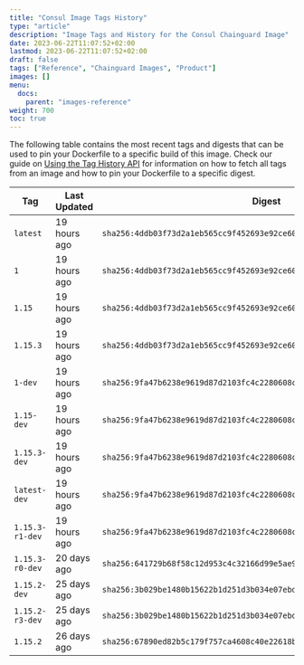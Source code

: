 ```yaml
---
title: "Consul Image Tags History"
type: "article"
description: "Image Tags and History for the Consul Chainguard Image"
date: 2023-06-22T11:07:52+02:00
lastmod: 2023-06-22T11:07:52+02:00
draft: false
tags: ["Reference", "Chainguard Images", "Product"]
images: []
menu:
  docs:
    parent: "images-reference"
weight: 700
toc: true
---
```


The following table contains the most recent tags and digests that can be used to pin your Dockerfile to a specific build of this image. Check our guide on [Using the Tag History API](/chainguard/chainguard-images/using-the-tag-history-api/) for information on how to fetch all tags from an image and how to pin your Dockerfile to a specific digest.

| Tag             | Last Updated | Digest                                                                    |
|-----------------|--------------|---------------------------------------------------------------------------|
| `latest`        | 19 hours ago | `sha256:4ddb03f73d2a1eb565cc9f452693e92ce60f4f8578ecb09da34d95d8033c81a6` |
| `1`             | 19 hours ago | `sha256:4ddb03f73d2a1eb565cc9f452693e92ce60f4f8578ecb09da34d95d8033c81a6` |
| `1.15`          | 19 hours ago | `sha256:4ddb03f73d2a1eb565cc9f452693e92ce60f4f8578ecb09da34d95d8033c81a6` |
| `1.15.3`        | 19 hours ago | `sha256:4ddb03f73d2a1eb565cc9f452693e92ce60f4f8578ecb09da34d95d8033c81a6` |
| `1-dev`         | 19 hours ago | `sha256:9fa47b6238e9619d87d2103fc4c2280608ca02eb77ba8e01ae286dcbcdcecf14` |
| `1.15-dev`      | 19 hours ago | `sha256:9fa47b6238e9619d87d2103fc4c2280608ca02eb77ba8e01ae286dcbcdcecf14` |
| `1.15.3-dev`    | 19 hours ago | `sha256:9fa47b6238e9619d87d2103fc4c2280608ca02eb77ba8e01ae286dcbcdcecf14` |
| `latest-dev`    | 19 hours ago | `sha256:9fa47b6238e9619d87d2103fc4c2280608ca02eb77ba8e01ae286dcbcdcecf14` |
| `1.15.3-r1-dev` | 19 hours ago | `sha256:9fa47b6238e9619d87d2103fc4c2280608ca02eb77ba8e01ae286dcbcdcecf14` |
| `1.15.3-r0-dev` | 20 days ago  | `sha256:641729b68f58c12d953c4c32166d99e5ae9927e4302228b1f1c49dee7172126e` |
| `1.15.2-dev`    | 25 days ago  | `sha256:3b029be1480b15622b1d251d3b034e07ebd2c5ed9b0a32abd25efa7206acf9af` |
| `1.15.2-r3-dev` | 25 days ago  | `sha256:3b029be1480b15622b1d251d3b034e07ebd2c5ed9b0a32abd25efa7206acf9af` |
| `1.15.2`        | 26 days ago  | `sha256:67890ed82b5c179f757ca4608c40e22618be42ccc2f89f4845061474aee7a11f` |
